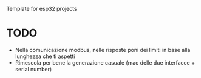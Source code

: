 Template for esp32 projects

# TODO

 - Nella comunicazione modbus, nelle risposte poni dei limiti in base alla lunghezza che ti aspetti
 - Rimescola per bene la generazione casuale (mac delle due interfacce + serial number)